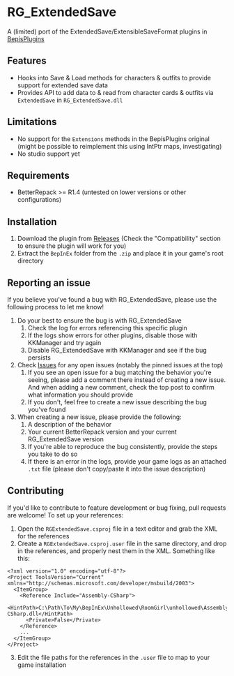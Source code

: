 # RG_ExtendedSave
A (limited) port of the ExtendedSave/ExtensibleSaveFormat plugins in [BepisPlugins](https://github.com/IllusionMods/BepisPlugins/)

## Features
- Hooks into Save & Load methods for characters & outfits to provide support for extended save data
- Provides API to add data to & read from character cards & outfits via `ExtendedSave` in `RG_ExtendedSave.dll`

## Limitations
- No support for the `Extensions` methods in the BepisPlugins original (might be possible to reimplement this using IntPtr maps, investigating)
- No studio support yet

## Requirements
- BetterRepack >= R1.4 (untested on lower versions or other configurations)

## Installation
1. Download the plugin from [Releases](https://github.com/bogus-things/RG_ExtendedSave/releases) (Check the "Compatibility" section to ensure the plugin will work for you)
2. Extract the `BepInEx` folder from the `.zip` and place it in your game's root directory

## Reporting an issue
If you believe you've found a bug with RG_ExtendedSave, please use the following process to let me know!
1. Do your best to ensure the bug is with RG_ExtendedSave
    1. Check the log for errors referencing this specific plugin
    2. If the logs show errors for other plugins, disable those with KKManager and try again
    3. Disable RG_ExtendedSave with KKManager and see if the bug persists
2. Check [Issues](https://github.com/bogus-things/RG_ExtendedSave/issues) for any open issues (notably the pinned issues at the top)
    1. If you see an open issue for a bug matching the behavior you're seeing, please add a comment there instead of creating a new issue. And when adding a new comment, check the top post to confirm what information you should provide
    2. If you don't, feel free to create a new issue describing the bug you've found
3. When creating a new issue, please provide the following:
    1. A description of the behavior
    2. Your current BetterRepack version and your current RG_ExtendedSave version
    3. If you're able to reproduce the bug consistently, provide the steps you take to do so
    4. If there is an error in the logs, provide your game logs as an attached `.txt` file (please don't copy/paste it into the issue description)
  
## Contributing
If you'd like to contribute to feature development or bug fixing, pull requests are welcome! To set up your references:
1. Open the `RGExtendedSave.csproj` file in a text editor and grab the XML for the references
2. Create a `RGExtendedSave.csproj.user` file in the same directory, and drop in the references, and properly nest them in the XML. Something like this:
```
<?xml version="1.0" encoding="utf-8"?>
<Project ToolsVersion="Current" xmlns="http://schemas.microsoft.com/developer/msbuild/2003">
  <ItemGroup>
    <Reference Include="Assembly-CSharp">
      <HintPath>C:\Path\To\My\BepInEx\Unhollowed\RoomGirl\unhollowed\Assembly-CSharp.dll</HintPath>
      <Private>False</Private>
    </Reference>
    ...
  </ItemGroup>
</Project>
```
3. Edit the file paths for the references in the `.user` file to map to your game installation
